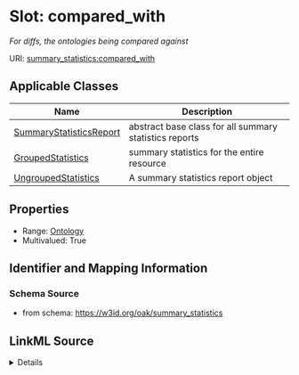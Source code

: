 # Slot: compared_with
_For diffs, the ontologies being compared against_


URI: [summary_statistics:compared_with](https://w3id.org/oaklib/summary_statistics.compared_with)



<!-- no inheritance hierarchy -->




## Applicable Classes

| Name | Description |
| --- | --- |
[SummaryStatisticsReport](SummaryStatisticsReport.md) | abstract base class for all summary statistics reports
[GroupedStatistics](GroupedStatistics.md) | summary statistics for the entire resource
[UngroupedStatistics](UngroupedStatistics.md) | A summary statistics report object






## Properties

* Range: [Ontology](Ontology.md)
* Multivalued: True








## Identifier and Mapping Information







### Schema Source


* from schema: https://w3id.org/oak/summary_statistics




## LinkML Source

<details>
```yaml
name: compared_with
description: For diffs, the ontologies being compared against
from_schema: https://w3id.org/oak/summary_statistics
rank: 1000
multivalued: true
alias: compared_with
owner: SummaryStatisticsReport
domain_of:
- SummaryStatisticsReport
range: Ontology
inlined: true
inlined_as_list: true

```
</details>